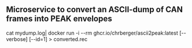 ## Microservice to convert an ASCII-dump of CAN frames into PEAK envelopes

cat mydump.log| docker run -i --rm ghcr.io/chrberger/ascii2peak:latest [--verbose] [--id=1] > converted.rec
